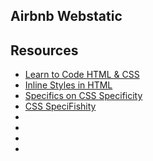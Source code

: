 ## Airbnb Webstatic

## Resources

* [Learn to Code HTML & CSS](https://learn.shayhowe.com/html-css/)
* [Inline Styles in HTML](https://www.codecademy.com/article/html-inline-styles)
* [Specifics on CSS Specificity](Specificity)
* [CSS SpeciFishity](https://www.standardista.com/wp-content/uploads/2012/01/specificity3.pdf)
*
*
*
*

